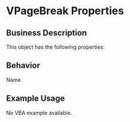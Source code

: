 # VPageBreak Properties

## Business Description
This object has the following properties:

## Behavior
Name

## Example Usage
No VBA example available.